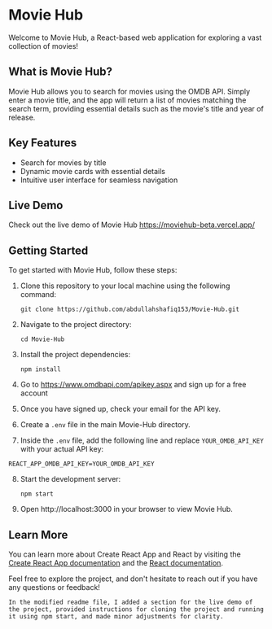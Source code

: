 # Movie Hub

Welcome to Movie Hub, a React-based web application for exploring a vast collection of movies!

## What is Movie Hub?

Movie Hub allows you to search for movies using the OMDB API. Simply enter a movie title, and the app will return a list of movies matching the search term, providing essential details such as the movie's title and year of release.

## Key Features

- Search for movies by title
- Dynamic movie cards with essential details
- Intuitive user interface for seamless navigation

## Live Demo

Check out the live demo of Movie Hub 
https://moviehub-beta.vercel.app/

## Getting Started

To get started with Movie Hub, follow these steps:

1. Clone this repository to your local machine using the following command:
   ```
   git clone https://github.com/abdullahshafiq153/Movie-Hub.git
   ```

2. Navigate to the project directory:
   ```
   cd Movie-Hub
   ```

3. Install the project dependencies:
   ```
   npm install
   ```
4.  Go to https://www.omdbapi.com/apikey.aspx and sign up for a free account
5.  Once you have signed up, check your email for the API key.
6.  Create a `.env` file in the main Movie-Hub directory.
7.  Inside the `.env` file, add the following line and replace `YOUR_OMDB_API_KEY` with your actual API key:
```
REACT_APP_OMDB_API_KEY=YOUR_OMDB_API_KEY
```
8. Start the development server:
   ```
   npm start
   ```
9. Open http://localhost:3000 in your browser to view Movie Hub.

## Learn More

You can learn more about Create React App and React by visiting the [Create React App documentation](https://create-react-app.dev/) and the [React documentation](https://reactjs.org/).

Feel free to explore the project, and don't hesitate to reach out if you have any questions or feedback!
```
In the modified readme file, I added a section for the live demo of the project, provided instructions for cloning the project and running it using npm start, and made minor adjustments for clarity.
